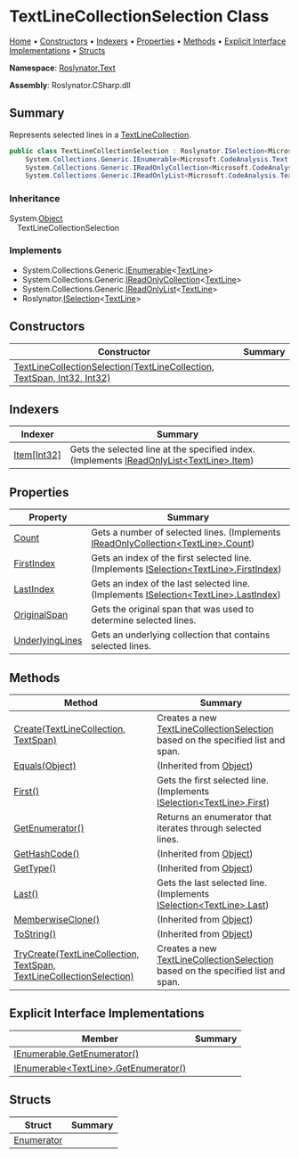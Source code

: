 <a name="_top"></a>

# TextLineCollectionSelection Class

[Home](../../../README.md#_top) &#x2022; [Constructors](#constructors) &#x2022; [Indexers](#indexers) &#x2022; [Properties](#properties) &#x2022; [Methods](#methods) &#x2022; [Explicit Interface Implementations](#explicit-interface-implementations) &#x2022; [Structs](#structs)

**Namespace**: [Roslynator.Text](../README.md#_top)

**Assembly**: Roslynator\.CSharp\.dll

## Summary

Represents selected lines in a [TextLineCollection](https://docs.microsoft.com/en-us/dotnet/api/microsoft.codeanalysis.text.textlinecollection)\.

```csharp
public class TextLineCollectionSelection : Roslynator.ISelection<Microsoft.CodeAnalysis.Text.TextLine>,
    System.Collections.Generic.IEnumerable<Microsoft.CodeAnalysis.Text.TextLine>,
    System.Collections.Generic.IReadOnlyCollection<Microsoft.CodeAnalysis.Text.TextLine>,
    System.Collections.Generic.IReadOnlyList<Microsoft.CodeAnalysis.Text.TextLine>
```

### Inheritance

System\.[Object](https://docs.microsoft.com/en-us/dotnet/api/system.object)\
&emsp;TextLineCollectionSelection

### Implements

* System\.Collections\.Generic\.[IEnumerable](https://docs.microsoft.com/en-us/dotnet/api/system.collections.generic.ienumerable-1)\<[TextLine](https://docs.microsoft.com/en-us/dotnet/api/microsoft.codeanalysis.text.textline)>
* System\.Collections\.Generic\.[IReadOnlyCollection](https://docs.microsoft.com/en-us/dotnet/api/system.collections.generic.ireadonlycollection-1)\<[TextLine](https://docs.microsoft.com/en-us/dotnet/api/microsoft.codeanalysis.text.textline)>
* System\.Collections\.Generic\.[IReadOnlyList](https://docs.microsoft.com/en-us/dotnet/api/system.collections.generic.ireadonlylist-1)\<[TextLine](https://docs.microsoft.com/en-us/dotnet/api/microsoft.codeanalysis.text.textline)>
* Roslynator\.[ISelection](../../ISelection-1/README.md#_top)\<[TextLine](https://docs.microsoft.com/en-us/dotnet/api/microsoft.codeanalysis.text.textline)>

## Constructors

| Constructor | Summary |
| ----------- | ------- |
| [TextLineCollectionSelection(TextLineCollection, TextSpan, Int32, Int32)](-ctor/README.md#_top) | |

## Indexers

| Indexer | Summary |
| ------- | ------- |
| [Item\[Int32\]](Item/README.md#_top) | Gets the selected line at the specified index\. \(Implements [IReadOnlyList\<TextLine>.Item](https://docs.microsoft.com/en-us/dotnet/api/system.collections.generic.ireadonlylist-1.item)\) |

## Properties

| Property | Summary |
| -------- | ------- |
| [Count](Count/README.md#_top) | Gets a number of selected lines\. \(Implements [IReadOnlyCollection\<TextLine>.Count](https://docs.microsoft.com/en-us/dotnet/api/system.collections.generic.ireadonlycollection-1.count)\) |
| [FirstIndex](FirstIndex/README.md#_top) | Gets an index of the first selected line\. \(Implements [ISelection\<TextLine>.FirstIndex](../../ISelection-1/FirstIndex/README.md#_top)\) |
| [LastIndex](LastIndex/README.md#_top) | Gets an index of the last selected line\. \(Implements [ISelection\<TextLine>.LastIndex](../../ISelection-1/LastIndex/README.md#_top)\) |
| [OriginalSpan](OriginalSpan/README.md#_top) | Gets the original span that was used to determine selected lines\. |
| [UnderlyingLines](UnderlyingLines/README.md#_top) | Gets an underlying collection that contains selected lines\. |

## Methods

| Method | Summary |
| ------ | ------- |
| [Create(TextLineCollection, TextSpan)](Create/README.md#_top) | Creates a new [TextLineCollectionSelection](#_top) based on the specified list and span\. |
| [Equals(Object)](https://docs.microsoft.com/en-us/dotnet/api/system.object.equals) |  \(Inherited from [Object](https://docs.microsoft.com/en-us/dotnet/api/system.object)\) |
| [First()](First/README.md#_top) | Gets the first selected line\. \(Implements [ISelection\<TextLine>.First](../../ISelection-1/First/README.md#_top)\) |
| [GetEnumerator()](GetEnumerator/README.md#_top) | Returns an enumerator that iterates through selected lines\. |
| [GetHashCode()](https://docs.microsoft.com/en-us/dotnet/api/system.object.gethashcode) |  \(Inherited from [Object](https://docs.microsoft.com/en-us/dotnet/api/system.object)\) |
| [GetType()](https://docs.microsoft.com/en-us/dotnet/api/system.object.gettype) |  \(Inherited from [Object](https://docs.microsoft.com/en-us/dotnet/api/system.object)\) |
| [Last()](Last/README.md#_top) | Gets the last selected line\. \(Implements [ISelection\<TextLine>.Last](../../ISelection-1/Last/README.md#_top)\) |
| [MemberwiseClone()](https://docs.microsoft.com/en-us/dotnet/api/system.object.memberwiseclone) |  \(Inherited from [Object](https://docs.microsoft.com/en-us/dotnet/api/system.object)\) |
| [ToString()](https://docs.microsoft.com/en-us/dotnet/api/system.object.tostring) |  \(Inherited from [Object](https://docs.microsoft.com/en-us/dotnet/api/system.object)\) |
| [TryCreate(TextLineCollection, TextSpan, TextLineCollectionSelection)](TryCreate/README.md#_top) | Creates a new [TextLineCollectionSelection](#_top) based on the specified list and span\. |

## Explicit Interface Implementations

| Member | Summary |
| ------ | ------- |
| [IEnumerable.GetEnumerator()](System-Collections-IEnumerable-GetEnumerator/README.md#_top) | |
| [IEnumerable\<TextLine>.GetEnumerator()](System-Collections-Generic-IEnumerable-Microsoft-CodeAnalysis-Text-TextLine--GetEnumerator/README.md#_top) | |

## Structs

| Struct | Summary |
| ------ | ------- |
| [Enumerator](Enumerator/README.md#_top) | |

